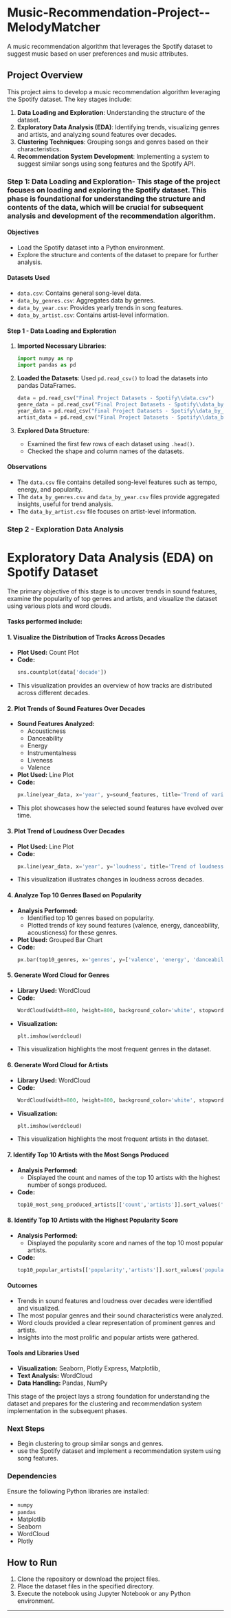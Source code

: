 # Music-Recommendation-Project--MelodyMatcher
A music recommendation algorithm that leverages the Spotify dataset to suggest music based on user preferences and music attributes.

## Project Overview
This project aims to develop a music recommendation algorithm leveraging the Spotify dataset. The key stages include:
1. **Data Loading and Exploration**: Understanding the structure of the dataset.
2. **Exploratory Data Analysis (EDA)**: Identifying trends, visualizing genres and artists, and analyzing sound features over decades.
3. **Clustering Techniques**: Grouping songs and genres based on their characteristics.
4. **Recommendation System Development**: Implementing a system to suggest similar songs using song features and the Spotify API.

### Step 1: Data Loading and Exploration- This stage of the project focuses on loading and exploring the Spotify dataset. This phase is foundational for understanding the structure and contents of the data, which will be crucial for subsequent analysis and development of the recommendation algorithm.
#### Objectives
- Load the Spotify dataset into a Python environment.
- Explore the structure and contents of the dataset to prepare for further analysis.

#### Datasets Used
- `data.csv`: Contains general song-level data.
- `data_by_genres.csv`: Aggregates data by genres.
- `data_by_year.csv`: Provides yearly trends in song features.
- `data_by_artist.csv`: Contains artist-level information.

#### Step 1 - Data Loading and Exploration
1. **Imported Necessary Libraries**: 
   ```python
   import numpy as np
   import pandas as pd
   ```

2. **Loaded the Datasets**: 
   Used `pd.read_csv()` to load the datasets into pandas DataFrames.
   ```python
   data = pd.read_csv("Final Project Datasets - Spotify\\data.csv")
   genre_data = pd.read_csv("Final Project Datasets - Spotify\\data_by_genres.csv")
   year_data = pd.read_csv("Final Project Datasets - Spotify\\data_by_year.csv")
   artist_data = pd.read_csv("Final Project Datasets - Spotify\\data_by_artist.csv")
   ```

3. **Explored Data Structure**: 
   - Examined the first few rows of each dataset using `.head()`.
   - Checked the shape and column names of the datasets.
     

#### Observations
- The `data.csv` file contains detailed song-level features such as tempo, energy, and popularity.
- The `data_by_genres.csv` and `data_by_year.csv` files provide aggregated insights, useful for trend analysis.
- The `data_by_artist.csv` file focuses on artist-level information.


### Step 2 - Exploration Data Analysis
# Exploratory Data Analysis (EDA) on Spotify Dataset
The primary objective of this stage is to uncover trends in sound features, examine the popularity of top genres and artists, and visualize the dataset using various plots and word clouds.
#### Tasks performed include:
#### 1. Visualize the Distribution of Tracks Across Decades
- **Plot Used:** Count Plot
- **Code:**
  ```python
  sns.countplot(data['decade'])
  ```
- This visualization provides an overview of how tracks are distributed across different decades.

#### 2. Plot Trends of Sound Features Over Decades
- **Sound Features Analyzed:**
  - Acousticness
  - Danceability
  - Energy
  - Instrumentalness
  - Liveness
  - Valence
- **Plot Used:** Line Plot
- **Code:**
  ```python
  px.line(year_data, x='year', y=sound_features, title='Trend of various sound features over decades')
  ```
- This plot showcases how the selected sound features have evolved over time.

#### 3. Plot Trend of Loudness Over Decades
- **Plot Used:** Line Plot
- **Code:**
  ```python
  px.line(year_data, x='year', y='loudness', title='Trend of loudness over decades')
  ```
- This visualization illustrates changes in loudness across decades.

#### 4. Analyze Top 10 Genres Based on Popularity
- **Analysis Performed:**
  - Identified top 10 genres based on popularity.
  - Plotted trends of key sound features (valence, energy, danceability, acousticness) for these genres.
- **Plot Used:** Grouped Bar Chart
- **Code:**
  ```python
  px.bar(top10_genres, x='genres', y=['valence', 'energy', 'danceability', 'acousticness'], barmode='group', title='Trend of various sound features over top 10 genres')
  ```

#### 5. Generate Word Cloud for Genres
- **Library Used:** WordCloud
- **Code:**
  ```python
  WordCloud(width=800, height=800, background_color='white', stopwords=stopwords, max_words=40, min_font_size=10).generate(comment_words)
  ```
- **Visualization:**
  ```python
  plt.imshow(wordcloud)
  ```
- This visualization highlights the most frequent genres in the dataset.

#### 6. Generate Word Cloud for Artists
- **Library Used:** WordCloud
- **Code:**
  ```python
  WordCloud(width=800, height=800, background_color='white', stopwords=stopwords, min_word_length=3, max_words=40, min_font_size=10).generate(comment_words)
  ```
- **Visualization:**
  ```python
  plt.imshow(wordcloud)
  ```
- This visualization highlights the most frequent artists in the dataset.

#### 7. Identify Top 10 Artists with the Most Songs Produced
- **Analysis Performed:**
  - Displayed the count and names of the top 10 artists with the highest number of songs produced.
- **Code:**
  ```python
  top10_most_song_produced_artists[['count','artists']].sort_values('count', ascending=False)
  ```

#### 8. Identify Top 10 Artists with the Highest Popularity Score
- **Analysis Performed:**
  - Displayed the popularity score and names of the top 10 most popular artists.
- **Code:**
  ```python
  top10_popular_artists[['popularity','artists']].sort_values('popularity', ascending=False)
  ```
#### Outcomes
- Trends in sound features and loudness over decades were identified and visualized.
- The most popular genres and their sound characteristics were analyzed.
- Word clouds provided a clear representation of prominent genres and artists.
- Insights into the most prolific and popular artists were gathered.

#### Tools and Libraries Used
- **Visualization:** Seaborn, Plotly Express, Matplotlib,
- **Text Analysis:** WordCloud
- **Data Handling:** Pandas, NumPy

This stage of the project lays a strong foundation for understanding the dataset and prepares for the clustering and recommendation system implementation in the subsequent phases.


### Next Steps
- Begin clustering to group similar songs and genres.
- use the Spotify dataset and implement a recommendation system using song features.

### Dependencies
Ensure the following Python libraries are installed:
- `numpy`
- `pandas`
-  Matplotlib
- Seaborn
- WordCloud
- Plotly


## How to Run
1. Clone the repository or download the project files.
2. Place the dataset files in the specified directory.
3. Execute the notebook using Jupyter Notebook or any Python environment.

---
